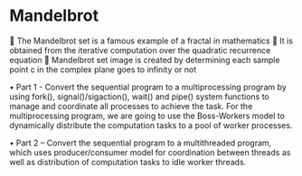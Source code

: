 # Mandelbrot

 The Mandelbrot set is a famous example of a fractal in mathematics
 It is obtained from the iterative computation over the quadratic recurrence equation
 Mandelbrot set image is created by determining each sample point c in the complex plane goes to infinity or not


• Part 1 - Convert the sequential program to a multiprocessing program by using fork(), 
signal()/sigaction(), wait() and pipe() system functions to manage and coordinate all processes to 
achieve the task. For the multiprocessing program, we are going to use the Boss-Workers model to 
dynamically distribute the computation tasks to a pool of worker processes. 


• Part 2 – Convert the sequential program to a multithreaded program, which uses producer/consumer 
model for coordination between threads as well as distribution of computation tasks to idle worker 
threads. 
